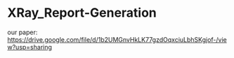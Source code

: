 # XRay_Report-Generation

our paper: 
https://drive.google.com/file/d/1b2UMGnvHkLK77gzdOqxciuLbhSKgjof-/view?usp=sharing
